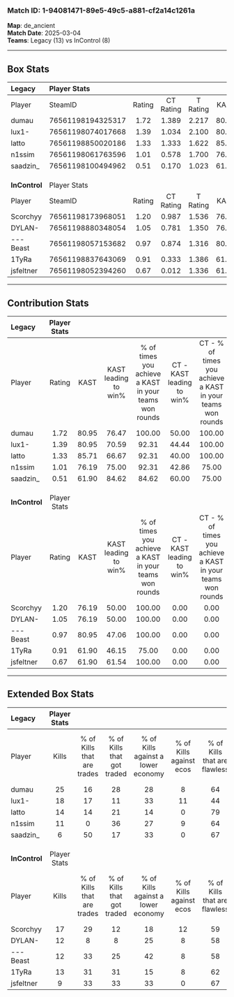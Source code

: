 ### Match ID: 1-94081471-89e5-49c5-a881-cf2a14c1261a  
**Map**: de_ancient  
**Match Date**: 2025-03-04  
**Teams**: Legacy (13) vs InControl (8)  

---  

## Box Stats  

| **Legacy**    | Player Stats      |        |           |          |       |       |       |         |        |      |     |
| :- | :- | :-: | :-: | :-: | :-: | :-: | :-: | :-: | :-: | :-: | :-: |
| Player        | SteamID           | Rating | CT Rating | T Rating | KAST  |  ADR  | Kills | Assists | Deaths | K/D  | HS% |
| dumau         | 76561198194325317 |  1.72  |   1.389   |  2.217   | 80.95 | 118.1 |  25   |    3    |   14   | 1.79 | 48  |
| lux1-         | 76561198074017668 |  1.39  |   1.034   |  2.100   | 80.95 | 97.4  |  18   |    3    |   13   | 1.38 | 61  |
| latto         | 76561198850020186 |  1.33  |   1.333   |  1.622   | 85.71 | 94.4  |  14   |    9    |   11   | 1.27 | 57  |
| n1ssim        | 76561198061763596 |  1.01  |   0.578   |  1.700   | 76.19 | 66.8  |  11   |    6    |   12   | 0.92 | 45  |
| saadzin_      | 76561198100494962 |  0.51  |   0.170   |  1.023   | 61.90 | 19.0  |   6   |    3    |   13   | 0.46 | 33  |
|               |                   |        |           |          |       |       |       |         |        |      |     |
|               |                   |        |           |          |       |       |       |         |        |      |     |
|               |                   |        |           |          |       |       |       |         |        |      |     |
| **InControl** | Player Stats      |        |           |          |       |       |       |         |        |      |     |
| Player        | SteamID           | Rating | CT Rating | T Rating | KAST  |  ADR  | Kills | Assists | Deaths | K/D  | HS% |
| Scorchyy      | 76561198173968051 |  1.20  |   0.987   |  1.536   | 76.19 | 74.1  |  17   |    0    |   14   | 1.21 | 47  |
| DYLAN-        | 76561198880348054 |  1.05  |   0.781   |  1.350   | 76.19 | 73.0  |  12   |    3    |   12   | 1.00 | 83  |
| ---Beast      | 76561198057153682 |  0.97  |   0.874   |  1.316   | 80.95 | 67.1  |  12   |    4    |   16   | 0.75 | 58  |
| 1TyRa         | 76561198837643069 |  0.91  |   0.333   |  1.386   | 61.90 | 65.1  |  13   |    7    |   15   | 0.87 | 76  |
| jsfeltner     | 76561198052394260 |  0.67  |   0.012   |  1.336   | 61.90 | 60.9  |   9   |    4    |   17   | 0.53 | 33  |
---  

## Contribution Stats  

| **Legacy**    | Player Stats |       |                      |                                                        |                           |                                                             |                          |                                                            |
| :- | :-: | :-: | :-: | :-: | :-: | :-: | :-: | :-: |
| Player        |    Rating    | KAST  | KAST leading to win% | % of times you achieve a KAST in your teams won rounds | CT - KAST leading to win% | CT - % of times you achieve a KAST in your teams won rounds | T - KAST leading to win% | T - % of times you achieve a KAST in your teams won rounds |
| dumau         |     1.72     | 80.95 |        76.47         |                         100.00                         |           50.00           |                           100.00                            |          100.00          |                           100.00                           |
| lux1-         |     1.39     | 80.95 |        70.59         |                         92.31                          |           44.44           |                           100.00                            |          100.00          |                           88.89                            |
| latto         |     1.33     | 85.71 |        66.67         |                         92.31                          |           40.00           |                           100.00                            |          100.00          |                           88.89                            |
| n1ssim        |     1.01     | 76.19 |        75.00         |                         92.31                          |           42.86           |                            75.00                            |          100.00          |                           100.00                           |
| saadzin_      |     0.51     | 61.90 |        84.62         |                         84.62                          |           60.00           |                            75.00                            |          100.00          |                           88.89                            |
|               |              |       |                      |                                                        |                           |                                                             |                          |                                                            |
|               |              |       |                      |                                                        |                           |                                                             |                          |                                                            |
|               |              |       |                      |                                                        |                           |                                                             |                          |                                                            |
| **InControl** | Player Stats |       |                      |                                                        |                           |                                                             |                          |                                                            |
| Player        |    Rating    | KAST  | KAST leading to win% | % of times you achieve a KAST in your teams won rounds | CT - KAST leading to win% | CT - % of times you achieve a KAST in your teams won rounds | T - KAST leading to win% | T - % of times you achieve a KAST in your teams won rounds |
| Scorchyy      |     1.20     | 76.19 |        50.00         |                         100.00                         |           0.00            |                            0.00                             |          72.73           |                           100.00                           |
| DYLAN-        |     1.05     | 76.19 |        50.00         |                         100.00                         |           0.00            |                            0.00                             |          80.00           |                           100.00                           |
| ---Beast      |     0.97     | 80.95 |        47.06         |                         100.00                         |           0.00            |                            0.00                             |          72.73           |                           100.00                           |
| 1TyRa         |     0.91     | 61.90 |        46.15         |                         75.00                          |           0.00            |                            0.00                             |          66.67           |                           75.00                            |
| jsfeltner     |     0.67     | 61.90 |        61.54         |                         100.00                         |           0.00            |                            0.00                             |          80.00           |                           100.00                           |
---  

## Extended Box Stats  

| **Legacy**    | Player Stats |                            |                            |                                    |                         |                              |                                 |        |                             |                                     |                          |                               |                            |
| :- | :-: | :-: | :-: | :-: | :-: | :-: | :-: | :-: | :-: | :-: | :-: | :-: | :-: |
| Player        |    Kills     | % of Kills that are trades | % of Kills that got traded | % of Kills against a lower economy | % of Kills against ecos | % of Kills that are flawless | % of Kills that are close duels | Deaths | % of Deaths that get traded | % of Deaths against a lower economy | % of Deaths against ecos | % of Deaths that are flawless | % of Deaths that are close |
| dumau         |      25      |             16             |             28             |                 28                 |            8            |              64              |                0                |   14   |              7              |                 14                  |            0             |              43               |             7              |
| lux1-         |      18      |             17             |             11             |                 33                 |           11            |              44              |                6                |   13   |             31              |                 15                  |            0             |              62               |             0              |
| latto         |      14      |             14             |             21             |                 14                 |            0            |              79              |                0                |   11   |             45              |                 27                  |            0             |              64               |             18             |
| n1ssim        |      11      |             0              |             36             |                 27                 |            9            |              64              |                9                |   12   |             17              |                  8                  |            0             |              58               |             8              |
| saadzin_      |      6       |             50             |             17             |                 33                 |            0            |              67              |                0                |   13   |              8              |                 31                  |            0             |              77               |             0              |
|               |              |                            |                            |                                    |                         |                              |                                 |        |                             |                                     |                          |                               |                            |
|               |              |                            |                            |                                    |                         |                              |                                 |        |                             |                                     |                          |                               |                            |
|               |              |                            |                            |                                    |                         |                              |                                 |        |                             |                                     |                          |                               |                            |
| **InControl** | Player Stats |                            |                            |                                    |                         |                              |                                 |        |                             |                                     |                          |                               |                            |
| Player        |    Kills     | % of Kills that are trades | % of Kills that got traded | % of Kills against a lower economy | % of Kills against ecos | % of Kills that are flawless | % of Kills that are close duels | Deaths | % of Deaths that get traded | % of Deaths against a lower economy | % of Deaths against ecos | % of Deaths that are flawless | % of Deaths that are close |
| Scorchyy      |      17      |             29             |             12             |                 18                 |           12            |              59              |                0                |   14   |             29              |                 14                  |            0             |              71               |             0              |
| DYLAN-        |      12      |             8              |             8              |                 25                 |            8            |              58              |                0                |   12   |             17              |                 17                  |            0             |              50               |             8              |
| ---Beast      |      12      |             33             |             25             |                 42                 |            8            |              58              |                8                |   16   |             38              |                 19                  |            6             |              63               |             6              |
| 1TyRa         |      13      |             31             |             31             |                 15                 |            8            |              62              |               15                |   15   |              7              |                 13                  |            0             |              80               |             0              |
| jsfeltner     |      9       |             33             |             33             |                 33                 |            0            |              67              |               11                |   17   |             24              |                 12                  |            0             |              47               |             0              |
